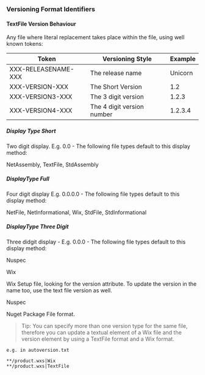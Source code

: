 ### Versioning Format Identifiers



#### TextFile Version Behaviour

Any file where literal replacement takes place within the file, using well known tokens:

| Token               | Versioning Style       | Example |
|---------------------|------------------------|---------|
| XXX-RELEASENAME-XXX | The release name  | Unicorn |
| XXX-VERSION-XXX     | The Short Version | 1.2     |
| XXX-VERSION3-XXX    | The 3 digit version | 1.2.3 |
| XXX-VERSION4-XXX    | The 4 digit version number | 1.2.3.4 |




##### Display Type Short
Two digit display.  E.g. 0.0 - The following file types default to this display method:

NetAssembly, TextFile, StdAssembly

##### DisplayType Full
Four digit display E.g. 0.0.0.0 - The following file types default to this display method:  

NetFile, NetInformational, Wix, StdFile, StdInformational

##### DisplayType Three Digit
Three didgit display - E.g.  0.0.0 - The following file types default to this display method:

Nuspec


Wix 

Wix Setup file, looking for the version attribute.  To update the version in the name too, use the text file version as well.

Nuspec

Nuget Package File format.

>Tip: You can specify more than one version type for the same file, therefore you can update a textual element of a Wix file and the version element by using a TextFile format and a Wix format.
```
e.g. in autoversion.txt 

**/product.wxs|Wix
**/product.wxs|TextFile
```
